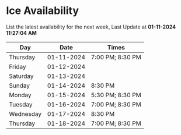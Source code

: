 # Ice Availability

List the latest availability for the next week, Last Update at **01-11-2024 11:27:04 AM**

| Day         | Date        | Times       |
| ----------- | ----------- | ----------- |
|Thursday|01-11-2024|7:00 PM; 8:30 PM|
|Friday|01-12-2024||
|Saturday|01-13-2024||
|Sunday|01-14-2024|8:30 PM|
|Monday|01-15-2024|5:30 PM; 8:30 PM|
|Tuesday|01-16-2024|7:00 PM; 8:30 PM|
|Wednesday|01-17-2024|8:30 PM|
|Thursday|01-18-2024|7:00 PM; 8:30 PM|
